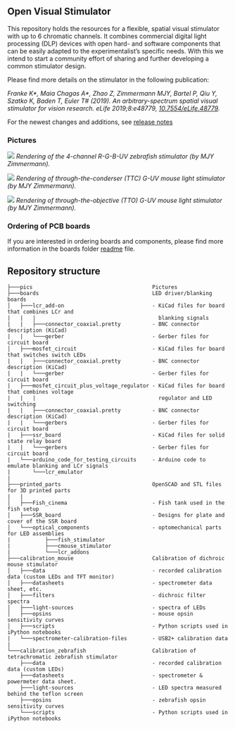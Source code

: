 ## Open Visual Stimulator

This repository holds the resources for a flexible, spatial visual stimulator with up to 6 chromatic channels. It combines commercial digital light processing (DLP) devices with open hard- and software components that can be easily adapted to the experimentalist’s specific needs. With this we intend to start a community effort of sharing and further developing a common stimulator design.

Please find more details on the stimulator in the following publication:

_Franke K*, Maia Chagas A*, Zhao Z, Zimmermann MJY, Bartel P, Qiu Y, Szatko K, Baden T, Euler T# (2019). An arbitrary-spectrum spatial visual stimulator for vision research. eLife 2019;8:e48779, [10.7554/eLife.48779](https://elifesciences.org/articles/48779)._

For the newest changes and additions, see [release notes](https://github.com/eulerlab/open-visual-stimulator/blob/master/release_notes.md)

### Pictures

![](https://github.com/eulerlab/open-visual-stimulator/blob/master/pics/Zebrafish_Cinema.png)
_Rendering of the 4-channel R-G-B-UV zebrafish stimulator (by MJY Zimmermann)._

![](https://github.com/eulerlab/open-visual-stimulator/blob/master/pics/Mouse_TTC.png)
_Rendering of through-the-conderser (TTC) G-UV mouse light stimulator (by MJY Zimmermann)._

![](https://github.com/eulerlab/open-visual-stimulator/blob/master/pics/Mouse_TTO.png)
_Rendering of through-the-objective (TTO) G-UV mouse light stimulator (by MJY Zimmermann)._ 


### Ordering of PCB boards

If you are interested in ordering boards and components, please find more information in the boards folder [readme](https://github.com/eulerlab/open-visual-stimulator/blob/master/boards/readme.md) file.

## Repository structure

```
├───pics                                      Pictures
├───boards                                    LED driver/blanking boards
│   ├───lcr_add-on                            - KiCad files for board that combines LCr and
|   |   |                                       blanking signals
|   |   ├───connector_coaxial.pretty          - BNC connector description (KiCad)
|   |   └───gerber                            - Gerber files for circuit board
│   ├───mosfet_circuit                        - KiCad files for board that switches switch LEDs
|   |   ├───connector_coaxial.pretty          - BNC connector description (KiCad)
|   |   └───gerber                            - Gerber files for circuit board
|   ├───mosfet_circuit_plus_voltage_regulator - KiCad files for board that combines voltage
|   |   |                                       regulator and LED switching
|   |   ├───connector_coaxial.pretty          - BNC connector description (KiCad)
|   |   └───gerbers                           - Gerber files for circuit board
|   ├───ssr_board                             - KiCad files for solid state relay board
|   |   └───gerbers                           - Gerber files for circuit board
|   └───arduino_code_for_testing_circuits     - Arduino code to emulate blanking and LCr signals
|       └───lcr_emulator
|
├───printed_parts                             OpenSCAD and STL files for 3D printed parts
|   |
│   ├───Fish_cinema                           - Fish tank used in the fish setup
│   ├───SSR_board                             - Designs for plate and cover of the SSR board
│   └───optical_components                    - optomechanical parts for LED assemblies
|           ├───fish_stimulator
|           ├───cmouse_stimulator
|           └───lcr_addons
├───calibration_mouse                         Calibration of dichroic mouse stimulator
│   ├───data                                  - recorded calibration data (custom LEDs and TFT monitor)
│   ├───datasheets                            - spectrometer data sheet, etc.
│   ├───filters                               - dichroic filter spectra
│   ├───light-sources                         - spectra of LEDs
│   ├───opsins                                - mouse opsin sensitivity curves
│   ├───scripts                               - Python scripts used in iPython notebooks
|   └───spectrometer-calibration-files        - USB2+ calibration data
|
└───calibration_zebrafish                     Calibration of tetrachromatic zebrafish stimulator
    ├───data                                  - recorded calibration data (custom LEDs)
    ├───datasheets                            - spectrometer & powermeter data sheet.
    ├───light-sources                         - LED spectra measured behind the teflon screen
    ├───opsins                                - zebrafish opsin sensitivity curves
    └───scripts                               - Python scripts used in iPython notebooks
```
